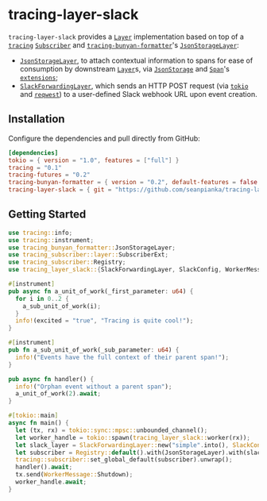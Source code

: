 # tracing-layer-slack

`tracing-layer-slack` provides a [`Layer`] implementation based on top of a [`tracing`] [`Subscriber`] and [`tracing-bunyan-formatter`]'s [`JsonStorageLayer`]:
- [`JsonStorageLayer`], to attach contextual information to spans for ease of consumption by
  downstream [`Layer`]s, via [`JsonStorage`] and [`Span`]'s [`extensions`](https://docs.rs/tracing-subscriber/0.2.5/tracing_subscriber/registry/struct.ExtensionsMut.html);
- [`SlackForwardingLayer`], which sends an HTTP POST request (via [`tokio`] and [`reqwest`]) to a user-defined Slack webhook URL upon event creation. 

## Installation

Configure the dependencies and pull directly from GitHub:

```toml
[dependencies]
tokio = { version = "1.0", features = ["full"] }
tracing = "0.1"
tracing-futures = "0.2"
tracing-bunyan-formatter = { version = "0.2", default-features = false }
tracing-layer-slack = { git = "https://github.com/seanpianka/tracing-layer-slack", branch = "master" }
```

## Getting Started

```rust
use tracing::info;
use tracing::instrument;
use tracing_bunyan_formatter::JsonStorageLayer;
use tracing_subscriber::layer::SubscriberExt;
use tracing_subscriber::Registry;
use tracing_layer_slack::{SlackForwardingLayer, SlackConfig, WorkerMessage};

#[instrument]
pub async fn a_unit_of_work(_first_parameter: u64) {
  for i in 0..2 {
    a_sub_unit_of_work(i);
  }
  info!(excited = "true", "Tracing is quite cool!");
}

#[instrument]
pub fn a_sub_unit_of_work(_sub_parameter: u64) {
  info!("Events have the full context of their parent span!");
}

pub async fn handler() {
  info!("Orphan event without a parent span");
  a_unit_of_work(2).await;
}

#[tokio::main]
async fn main() {
  let (tx, rx) = tokio::sync::mpsc::unbounded_channel();
  let worker_handle = tokio::spawn(tracing_layer_slack::worker(rx));
  let slack_layer = SlackForwardingLayer::new("simple".into(), SlackConfig::default(), tx.clone());
  let subscriber = Registry::default().with(JsonStorageLayer).with(slack_layer);
  tracing::subscriber::set_global_default(subscriber).unwrap();
  handler().await;
  tx.send(WorkerMessage::Shutdown);
  worker_handle.await;
}
```

[`Layer`]: https://docs.rs/tracing-subscriber/0.2.5/tracing_subscriber/layer/trait.Layer.html
[`SlackForwardingLayer`]: https://docs.rs/tracing-layer-slack/0.1.0/tracing_layer_slack/struct.SlackForwardingLayer.html
[`JsonStorageLayer`]: https://docs.rs/tracing-bunyan-formatter/0.1.6/tracing_bunyan_formatter/struct.JsonStorageLayer.html
[`JsonStorage`]: https://docs.rs/tracing-bunyan-formatter/0.1.6/tracing_bunyan_formatter/struct.JsonStorage.html
[`tracing-bunyan-formatter`]: https://docs.rs/tracing-bunyan-formatter/0.2.4/tracing_bunyan_formatter/index.html
[`Span`]: https://docs.rs/tracing/0.1.13/tracing/struct.Span.html
[`Subscriber`]: https://docs.rs/tracing-core/0.1.10/tracing_core/subscriber/trait.Subscriber.html
[`tracing`]: https://docs.rs/tracing
[`tracing`]: https://docs.rs/tracing-subscriber
[`reqwest`]: https://docs.rs/reqwest/0.11.4/reqwest/
[`tokio`]: https://docs.rs/tokio/1.8.1/tokio/
